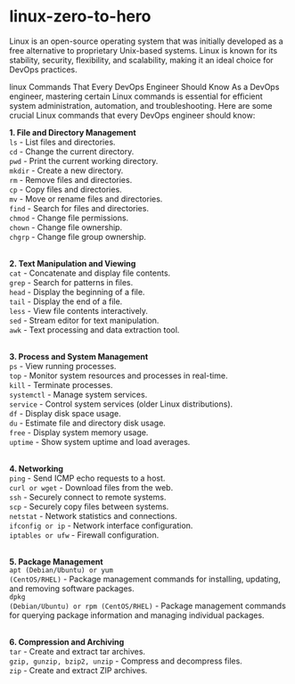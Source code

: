 # linux-zero-to-hero
Linux is an open-source operating system that was initially developed as a free alternative to proprietary Unix-based systems. Linux is known for its stability, security, flexibility, and scalability, making it an ideal choice for DevOps practices. 

linux Commands That Every DevOps Engineer Should Know
As a DevOps engineer, mastering certain Linux commands is essential for efficient system administration, automation, and troubleshooting. Here are some crucial Linux commands that every DevOps engineer should know:

<b>1. File and Directory Management</b><br/>
<code>ls</code> - List files and directories.<br/>
<code>cd</code> - Change the current directory.<br/>
<code>pwd</code> - Print the current working directory.<br/>
<code>mkdir</code> - Create a new directory.<br/>
<code>rm</code> - Remove files and directories.<br/>
<code>cp</code> - Copy files and directories.<br/>
<code>mv</code> - Move or rename files and directories.<br/>
<code>find</code> - Search for files and directories.<br/>
<code>chmod</code> - Change file permissions.<br/>
<code>chown</code> - Change file ownership.<br/>
<code>chgrp</code> - Change file group ownership.<br/>
<br/>

<b>2. Text Manipulation and Viewing</b><br/>
<code>cat</code> - Concatenate and display file contents.<br/>
<code>grep</code> - Search for patterns in files.<br/>
<code>head</code> -  Display the beginning of a file.<br/>
<code>tail</code> - Display the end of a file.<br/>
<code>less</code> - View file contents interactively.<br/>
<code>sed</code> -  Stream editor for text manipulation.<br/>
<code>awk</code> -  Text processing and data extraction tool.<br/>
<br/>

<b>3. Process and System Management</b><br/>
<code>ps</code> - View running processes.<br/>
<code>top</code> - Monitor system resources and processes in real-time.<br/>
<code>kill</code> -  Terminate processes.<br/>
<code>systemctl</code> - Manage system services.<br/>
<code>service</code> -  Control system services (older Linux distributions).<br/>
<code>df</code> - Display disk space usage.<br/>
<code>du</code> - Estimate file and directory disk usage.<br/>
<code>free</code> - Display system memory usage.<br/>
<code>uptime</code> - Show system uptime and load averages.<br/>
<br/>

<b>4. Networking</b><br/>
<code>ping</code> - Send ICMP echo requests to a host.<br/>
<code>curl or wget</code> - Download files from the web.<br/>
<code>ssh</code> - Securely connect to remote systems.<br/>
<code>scp</code> - Securely copy files between systems.<br/>
<code>netstat</code> - Network statistics and connections.<br/>
<code>ifconfig or ip</code> - Network interface configuration.<br/>
<code>iptables or ufw</code> - Firewall configuration.<br/>
<br/>

<b>5. Package Management</b><br/>
<code>apt (Debian/Ubuntu) or yum (CentOS/RHEL)</code> - Package management commands for installing, updating, and removing software packages.<br/>
<code>dpkg (Debian/Ubuntu) or rpm (CentOS/RHEL)</code> - Package management commands for querying package information and managing individual packages.<br/>
<br/>

<b>6. Compression and Archiving</b><br/>
<code>tar</code> - Create and extract tar archives.<br/>
<code>gzip, gunzip, bzip2, unzip</code> - Compress and decompress files.<br/>
<code>zip</code> - Create and extract ZIP archives.<br/>
<br/>

